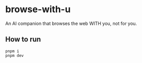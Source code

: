 # browse-with-u

An AI companion that browses the web WITH you, not for you.

## How to run

```
pnpm i
pnpm dev
```
